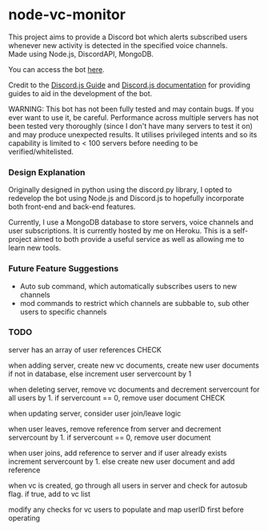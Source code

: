 # node-vc-monitor

This project aims to provide a Discord bot which alerts subscribed users
whenever new activity is detected in the specified voice channels.\
Made using Node.js, DiscordAPI, MongoDB.

You can access the bot [here](https://discord.com/api/oauth2/authorize?client_id=859728389883953163&permissions=142480&scope=bot).

Credit to the [Discord.js Guide](https://discordjs.guide/ "Discord.js Guide
Homepage") and [Discord.js documentation](https://discord.js.org/#/docs/main/stable/general/welcome
"Discord.js documentation") for providing guides to aid in the development of
the bot.

WARNING: This bot has not been fully tested and may contain bugs. If you ever
want to use it, be careful. Performance across multiple servers has not been
tested very thoroughly (since I don't have many servers to test it on) and may
produce unexpected results. It utilises privileged intents and so its capability
is limited to < 100 servers before needing to be verified/whitelisted.

### Design Explanation
Originally designed in python using the discord.py library, I opted to redevelop the bot using Node.js and Discord.js to hopefully incorporate both front-end and back-end features.

Currently, I use a MongoDB database to store servers, voice channels and user subscriptions. It is currently hosted by me on Heroku. This is a self-project aimed to both provide a useful service as well as
allowing me to learn new tools.

### Future Feature Suggestions
- Auto sub command, which automatically subscribes users to new channels
- mod commands to restrict which channels are subbable to, sub other users to
  specific channels

### TODO
server has an array of user references CHECK

when adding server, create new vc documents, create new user documents if not in
database, else increment user servercount by 1

when deleting server, remove vc documents and decrement servercount for all
users by 1. if servercount == 0, remove user document CHECK

when updating server, consider user join/leave logic

when user leaves, remove reference from server and decrement servercount by 1.
if servercount == 0, remove user document

when user joins, add reference to server and if user already exists increment
servercount by 1. else create new user document and add reference

when vc is created, go through all users in server and check for autosub flag.
if true, add to vc list

modify any checks for vc users to populate and map userID first before operating